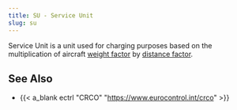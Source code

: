 ```yaml
---
title: SU - Service Unit
slug: su
---
```


Service Unit is a unit used for charging purposes based on the multiplication
of aircraft [weight factor](wf.md) by [distance factor](df.md).

## See Also

* {{< a_blank ectrl "CRCO" "https://www.eurocontrol.int/crco" >}}
